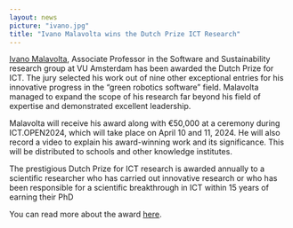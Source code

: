 ```yaml
---
layout: news
picture: "ivano.jpg"
title: "Ivano Malavolta wins the Dutch Prize ICT Research"
---
```


[Ivano Malavolta](https://www.ivanomalavolta.com), Associate Professor in the Software and Sustainability research group at VU Amsterdam has been awarded the Dutch Prize for ICT. The jury selected his work out of nine other exceptional entries for his innovative progress in the “green robotics software” field. Malavolta managed to expand the scope of his research far beyond his field of expertise and demonstrated excellent leadership.

Malavolta will receive his award along with €50,000 at a ceremony during ICT.OPEN2024, which will take place on April 10 and 11, 2024. He will also record a video to explain his award-winning work and its significance. This will be distributed to schools and other knowledge institutes.

The prestigious Dutch Prize for ICT research is awarded annually to a scientific researcher who has carried out innovative research or who has been responsible for a scientific breakthrough in ICT within 15 years of earning their PhD

You can read more about the award [here](https://www.nwo.nl/en/news/dr-ivano-malavolta-wins-the-dutch-prize-for-ict-research-2024).
